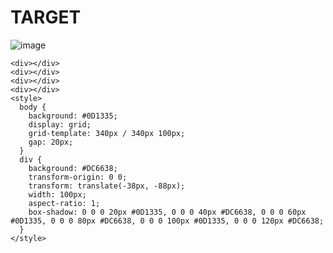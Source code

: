 # TARGET

![image](https://github.com/gaschneider/cssbattle/assets/16023844/0e3827a3-276c-4cfa-baa9-de8545ce514c)


```
<div></div>
<div></div>
<div></div>
<div></div>
<style>
  body {
    background: #0D1335;
    display: grid;
    grid-template: 340px / 340px 100px;
    gap: 20px;
  }
  div {
    background: #DC6638;
    transform-origin: 0 0;
    transform: translate(-38px, -88px);
    width: 100px;
    aspect-ratio: 1;
    box-shadow: 0 0 0 20px #0D1335, 0 0 0 40px #DC6638, 0 0 0 60px #0D1335, 0 0 0 80px #DC6638, 0 0 0 100px #0D1335, 0 0 0 120px #DC6638;
  }
</style>
```
